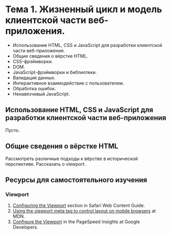 # Тема 1. Жизненный цикл и модель клиентской части веб-приложения.

*   Использование HTML, CSS и JavaScript для разработки клиентской части
    веб-приложения.
*   Общие сведения о вёрстке HTML.
*   CSS-фрэймворки.
*   DOM.
*   JavaScript-фрэймворки и библиотеки.
*   Валидация данных.
*   Интерактивное взаимодействие с пользователем.
*   Обработка ошибок.
*   Ненавязчивый JavaScript.

## Использование HTML, CSS и JavaScript для разработки клиентской части веб-приложения

Пусто.

## Общие сведения о вёрстке HTML

Рассмотреть различные подходы к вёрстве в исторической перспективе. Рассказать
о viewport.

## Ресурсы для самостоятельного изучения

### Viewport

1. [Configuring the Viewport][] section in Safari Web Content Guide.
2. [Using the viewport meta tag to control layout on mobile browsers][] at MDN.
3. [Configure the Viewport][] in the PageSpeed Insights at Google Developers.

[Configuring the Viewport]: https://developer.apple.com/library/ios/documentation/AppleApplications/Reference/SafariWebContent/UsingtheViewport/UsingtheViewport.html
[Using the viewport meta tag to control layout on mobile browsers]: https://developer.mozilla.org/en/docs/Mozilla/Mobile/Viewport_meta_tag 
[Configure the Viewport]: https://developers.google.com/speed/docs/insights/ConfigureViewport
